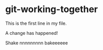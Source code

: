 # git-working-together

This is the first line in my file.

A change has happened!

Shake nnnnnnnnn bakeeeeee